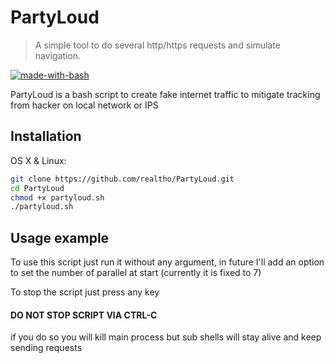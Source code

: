 # PartyLoud
> A simple tool to do several http/https requests and simulate navigation.

[![made-with-bash](https://img.shields.io/badge/Made%20with-Bash-1f425f.svg)](https://www.gnu.org/software/bash/)

PartyLoud is a bash script to create fake internet traffic
to mitigate tracking from hacker on local network or IPS

## Installation

OS X & Linux:

```sh
git clone https://github.com/realtho/PartyLoud.git
cd PartyLoud
chmod +x partyloud.sh
./partyloud.sh
```

## Usage example

To use this script just run it without any argument, in future
I'll add an option to set the number of parallel at start
(currently it is fixed to 7)

To stop the script just press any key
#### DO NOT STOP SCRIPT VIA CTRL-C
if you do so you will kill main process but sub shells will stay alive
and keep sending requests
